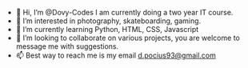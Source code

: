 - 👋 Hi, I’m @Dovy-Codes I am currently doing a two year IT course.
- 👀 I’m interested in photography, skateboarding, gaming.
- 🌱 I’m currently learning Python, HTML, CSS, Javascript
- 💞️ I’m looking to collaborate on various projects, you are welcome to message me with suggestions.
- 📫 Best way to reach me is my email d.pocius93@gmail.com

<!---
Dovy-Codes/Dovy-Codes is a ✨ special ✨ repository because its `README.md` (this file) appears on your GitHub profile.
You can click the Preview link to take a look at your changes.
--->
